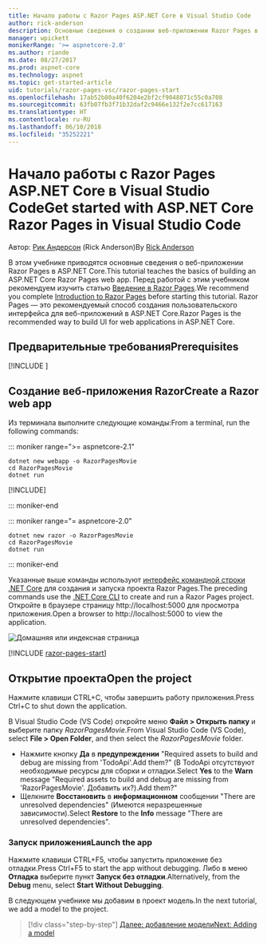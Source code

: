 ```yaml
---
title: Начало работы с Razor Pages ASP.NET Core в Visual Studio Code
author: rick-anderson
description: Основные сведения о создании веб-приложении Razor Pages в ASP.NET Core с помощью Visual Studio Code.
manager: wpickett
monikerRange: '>= aspnetcore-2.0'
ms.author: riande
ms.date: 08/27/2017
ms.prod: aspnet-core
ms.technology: aspnet
ms.topic: get-started-article
uid: tutorials/razor-pages-vsc/razor-pages-start
ms.openlocfilehash: 17ab52b80a40f6204e2bf2cf9048071c55c0a708
ms.sourcegitcommit: 63fb07fb3f71b32daf2c9466e132f2e7cc617163
ms.translationtype: HT
ms.contentlocale: ru-RU
ms.lasthandoff: 06/10/2018
ms.locfileid: "35252221"
---
```

# <a name="get-started-with-aspnet-core-razor-pages-in-visual-studio-code"></a><span data-ttu-id="b92c5-103">Начало работы с Razor Pages ASP.NET Core в Visual Studio Code</span><span class="sxs-lookup"><span data-stu-id="b92c5-103">Get started with ASP.NET Core Razor Pages in Visual Studio Code</span></span>

<span data-ttu-id="b92c5-104">Автор: [Рик Андерсон](https://twitter.com/RickAndMSFT) (Rick Anderson)</span><span class="sxs-lookup"><span data-stu-id="b92c5-104">By [Rick Anderson](https://twitter.com/RickAndMSFT)</span></span>

<span data-ttu-id="b92c5-105">В этом учебнике приводятся основные сведения о веб-приложении Razor Pages в ASP.NET Core.</span><span class="sxs-lookup"><span data-stu-id="b92c5-105">This tutorial teaches the basics of building an ASP.NET Core Razor Pages web app.</span></span> <span data-ttu-id="b92c5-106">Перед работой с этим учебником рекомендуем изучить статью [Введение в Razor Pages](xref:mvc/razor-pages/index).</span><span class="sxs-lookup"><span data-stu-id="b92c5-106">We recommend you complete [Introduction to Razor Pages](xref:mvc/razor-pages/index) before starting this tutorial.</span></span> <span data-ttu-id="b92c5-107">Razor Pages — это рекомендуемый способ создания пользовательского интерфейса для веб-приложений в ASP.NET Core.</span><span class="sxs-lookup"><span data-stu-id="b92c5-107">Razor Pages is the recommended way to build UI for web applications in ASP.NET Core.</span></span>

## <a name="prerequisites"></a><span data-ttu-id="b92c5-108">Предварительные требования</span><span class="sxs-lookup"><span data-stu-id="b92c5-108">Prerequisites</span></span>

[!INCLUDE [](~/includes/net-core-prereqs-vscode.md)]

## <a name="create-a-razor-web-app"></a><span data-ttu-id="b92c5-109">Создание веб-приложения Razor</span><span class="sxs-lookup"><span data-stu-id="b92c5-109">Create a Razor web app</span></span>

<span data-ttu-id="b92c5-110">Из терминала выполните следующие команды:</span><span class="sxs-lookup"><span data-stu-id="b92c5-110">From a terminal, run the following commands:</span></span>

::: moniker range=">= aspnetcore-2.1"

```console
dotnet new webapp -o RazorPagesMovie
cd RazorPagesMovie
dotnet run
```

[!INCLUDE[](~/includes/webapp-alias-notice.md)]

::: moniker-end

::: moniker range="= aspnetcore-2.0"

```console
dotnet new razor -o RazorPagesMovie
cd RazorPagesMovie
dotnet run
```

::: moniker-end

<span data-ttu-id="b92c5-112">Указанные выше команды используют [интерфейс командной строки .NET Core](https://docs.microsoft.com/dotnet/core/tools/dotnet) для создания и запуска проекта Razor Pages.</span><span class="sxs-lookup"><span data-stu-id="b92c5-112">The preceding commands use the [.NET Core CLI](https://docs.microsoft.com/dotnet/core/tools/dotnet) to create and run a Razor Pages project.</span></span> <span data-ttu-id="b92c5-113">Откройте в браузере страницу http://localhost:5000 для просмотра приложения.</span><span class="sxs-lookup"><span data-stu-id="b92c5-113">Open a browser to http://localhost:5000 to view the application.</span></span>

![Домашняя или индексная страница](../razor-pages/razor-pages-start/_static/home.png)

[!INCLUDE [razor-pages-start](../../includes/RP/razor-pages-start.md)]

## <a name="open-the-project"></a><span data-ttu-id="b92c5-115">Открытие проекта</span><span class="sxs-lookup"><span data-stu-id="b92c5-115">Open the project</span></span>

<span data-ttu-id="b92c5-116">Нажмите клавиши CTRL+C, чтобы завершить работу приложения.</span><span class="sxs-lookup"><span data-stu-id="b92c5-116">Press Ctrl+C to shut down the application.</span></span>

<span data-ttu-id="b92c5-117">В Visual Studio Code (VS Code) откройте меню **Файл > Открыть папку** и выберите папку *RazorPagesMovie*.</span><span class="sxs-lookup"><span data-stu-id="b92c5-117">From Visual Studio Code (VS Code), select **File > Open Folder**, and then select the *RazorPagesMovie* folder.</span></span>

- <span data-ttu-id="b92c5-118">Нажмите кнопку **Да** в **предупреждении** "Required assets to build and debug are missing from 'TodoApi'.Add them?" (В TodoApi отсутствуют необходимые ресурсы для сборки и отладки.</span><span class="sxs-lookup"><span data-stu-id="b92c5-118">Select **Yes** to the **Warn** message "Required assets to build and debug are missing from 'RazorPagesMovie'.</span></span> <span data-ttu-id="b92c5-119">Добавить их?).</span><span class="sxs-lookup"><span data-stu-id="b92c5-119">Add them?"</span></span>
- <span data-ttu-id="b92c5-120">Щелкните **Восстановить** в **информационном** сообщении "There are unresolved dependencies" (Имеются неразрешенные зависимости).</span><span class="sxs-lookup"><span data-stu-id="b92c5-120">Select **Restore** to the **Info** message "There are unresolved dependencies".</span></span>

### <a name="launch-the-app"></a><span data-ttu-id="b92c5-121">Запуск приложения</span><span class="sxs-lookup"><span data-stu-id="b92c5-121">Launch the app</span></span>

<span data-ttu-id="b92c5-122">Нажмите клавиши CTRL+F5, чтобы запустить приложение без отладки.</span><span class="sxs-lookup"><span data-stu-id="b92c5-122">Press Ctrl+F5 to start the app without debugging.</span></span> <span data-ttu-id="b92c5-123">Либо в меню **Отладка** выберите пункт **Запуск без отладки**.</span><span class="sxs-lookup"><span data-stu-id="b92c5-123">Alternatively, from the **Debug** menu, select **Start Without Debugging**.</span></span>

<span data-ttu-id="b92c5-124">В следующем учебнике мы добавим в проект модель.</span><span class="sxs-lookup"><span data-stu-id="b92c5-124">In the next tutorial, we add a model to the project.</span></span> 

> [!div class="step-by-step"]
> [<span data-ttu-id="b92c5-125">Далее: добавление модели</span><span class="sxs-lookup"><span data-stu-id="b92c5-125">Next: Adding a model</span></span>](xref:tutorials/razor-pages-vsc/model)  
